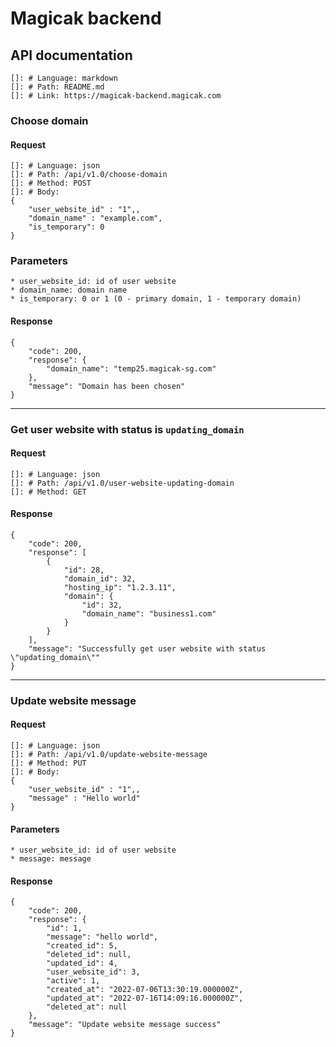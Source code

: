 # Magicak backend

## API documentation

```
[]: # Language: markdown
[]: # Path: README.md
[]: # Link: https://magicak-backend.magicak.com
```

### Choose domain

#### Request

```
[]: # Language: json
[]: # Path: /api/v1.0/choose-domain
[]: # Method: POST
[]: # Body:
{
    "user_website_id" : "1",,
    "domain_name" : "example.com",
    "is_temporary": 0
}
```

### Parameters

    * user_website_id: id of user website
    * domain_name: domain name
    * is_temporary: 0 or 1 (0 - primary domain, 1 - temporary domain)


#### Response
    
    {
        "code": 200,
        "response": {
            "domain_name": "temp25.magicak-sg.com"
        },
        "message": "Domain has been chosen"
    }

---

### Get user website with status is `updating_domain`

#### Request

```
[]: # Language: json
[]: # Path: /api/v1.0/user-website-updating-domain
[]: # Method: GET
```

#### Response
    
    {
        "code": 200,
        "response": [
            {
                "id": 28,
                "domain_id": 32,
                "hosting_ip": "1.2.3.11",
                "domain": {
                    "id": 32,
                    "domain_name": "business1.com"
                }
            }
        ],
        "message": "Successfully get user website with status \"updating_domain\""
    }


---

### Update website message

#### Request

```
[]: # Language: json
[]: # Path: /api/v1.0/update-website-message
[]: # Method: PUT
[]: # Body:
{
    "user_website_id" : "1",,
    "message" : "Hello world"
}
```


#### Parameters
    
    * user_website_id: id of user website
    * message: message

#### Response
    
    {
        "code": 200,
        "response": {
            "id": 1,
            "message": "hello world",
            "created_id": 5,
            "deleted_id": null,
            "updated_id": 4,
            "user_website_id": 3,
            "active": 1,
            "created_at": "2022-07-06T13:30:19.000000Z",
            "updated_at": "2022-07-16T14:09:16.000000Z",
            "deleted_at": null
        },
        "message": "Update website message success"
    }
